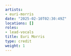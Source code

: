 ```yaml
---
artists:
- euri-morris
date: "2025-02-10T02:30:49Z"
locations: []
roles:
- lead-vocals
title: Euri Morris
type: credit
weight: 1
---
```

